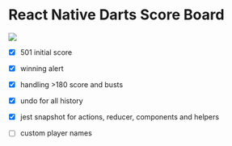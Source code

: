 # React Native Darts Score Board

![](https://media.giphy.com/media/l0IyiA7ti8iKI7yda/giphy.gif)

- [x] 501 initial score
- [x] winning alert
- [x] handling >180 score and busts
- [x] undo for all history
- [x] jest snapshot for actions, reducer, components and helpers
- [ ] custom player names


